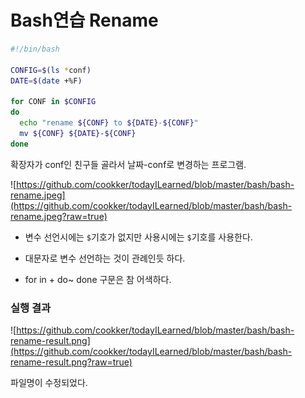 # Bash연습 Rename

```bash
#!/bin/bash

CONFIG=$(ls *conf)
DATE=$(date +%F)

for CONF in $CONFIG
do
  echo "rename ${CONF} to ${DATE}-${CONF}"
  mv ${CONF} ${DATE}-${CONF}
done
```

확장자가 conf인 친구들 골라서 날짜-conf로 변경하는 프로그램.

![https://github.com/cookker/todayILearned/blob/master/bash/bash-rename.jpeg](https://github.com/cookker/todayILearned/blob/master/bash/bash-rename.jpeg?raw=true)

- 변수 선언시에는 `$`기호가 없지만 사용시에는 `$`기호를 사용한다.

- 대문자로 변수 선언하는 것이 관례인듯 하다.

- for in + do~ done 구문은 참 어색하다.

### 실행 결과

![https://github.com/cookker/todayILearned/blob/master/bash/bash-rename-result.png](https://github.com/cookker/todayILearned/blob/master/bash/bash-rename-result.png?raw=true)

파일명이 수정되었다.
